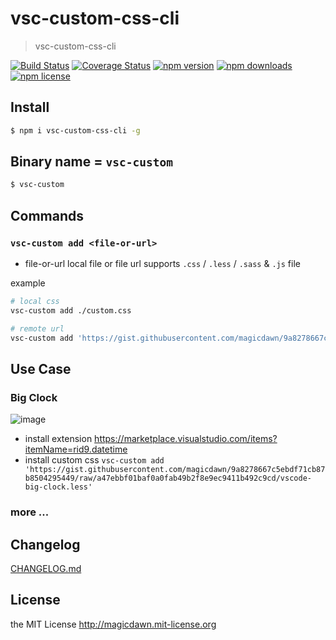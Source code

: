 # vsc-custom-css-cli

> vsc-custom-css-cli

[![Build Status](https://img.shields.io/travis/magicdawn/vsc-custom-css-cli.svg?style=flat-square)](https://travis-ci.org/magicdawn/vsc-custom-css-cli)
[![Coverage Status](https://img.shields.io/codecov/c/github/magicdawn/vsc-custom-css-cli.svg?style=flat-square)](https://codecov.io/gh/magicdawn/vsc-custom-css-cli)
[![npm version](https://img.shields.io/npm/v/vsc-custom-css-cli.svg?style=flat-square)](https://www.npmjs.com/package/vsc-custom-css-cli)
[![npm downloads](https://img.shields.io/npm/dm/vsc-custom-css-cli.svg?style=flat-square)](https://www.npmjs.com/package/vsc-custom-css-cli)
[![npm license](https://img.shields.io/npm/l/vsc-custom-css-cli.svg?style=flat-square)](http://magicdawn.mit-license.org)

## Install

```sh
$ npm i vsc-custom-css-cli -g
```

## Binary name = `vsc-custom`

```sh
$ vsc-custom
```

## Commands

### `vsc-custom add <file-or-url>`

- file-or-url
  local file or file url
  supports `.css` / `.less` / `.sass` & `.js` file

example

```sh
# local css
vsc-custom add ./custom.css

# remote url
vsc-custom add 'https://gist.githubusercontent.com/magicdawn/9a8278667c5ebdf71cb87b8504295449/raw/a47ebbf01baf0a0fab49b2f8e9ec9411b492c9cd/vscode-big-clock.less'
```

## Use Case

### Big Clock

![image](https://user-images.githubusercontent.com/4067115/125153891-6ff49080-e189-11eb-8b08-42789d5c5016.png)

- install extension https://marketplace.visualstudio.com/items?itemName=rid9.datetime
- install custom css `vsc-custom add 'https://gist.githubusercontent.com/magicdawn/9a8278667c5ebdf71cb87b8504295449/raw/a47ebbf01baf0a0fab49b2f8e9ec9411b492c9cd/vscode-big-clock.less'`

### more ...

## Changelog

[CHANGELOG.md](CHANGELOG.md)

## License

the MIT License http://magicdawn.mit-license.org
